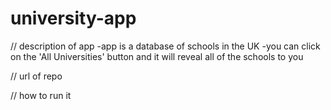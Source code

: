 # university-app
// description of app 
-app is a database of schools in the UK
-you can click on the 'All Universities' button and it will reveal all of the schools to you

// url of repo 

// how to run it
